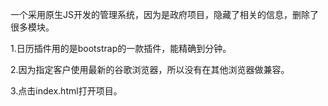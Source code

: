 一个采用原生JS开发的管理系统，因为是政府项目，隐藏了相关的信息，删除了很多模块。

1.日历插件用的是bootstrap的一款插件，能精确到分钟。

2.因为指定客户使用最新的谷歌浏览器，所以没有在其他浏览器做兼容。

3.点击index.html打开项目。
